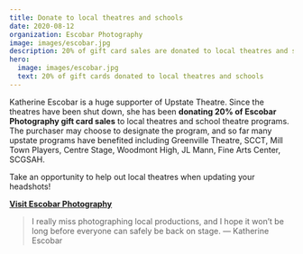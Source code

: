 ```yaml
---
title: Donate to local theatres and schools
date: 2020-08-12
organization: Escobar Photography
image: images/escobar.jpg
description: 20% of gift card sales are donated to local theatres and school theatre programs.
hero:
  image: images/escobar.jpg
  text: 20% of gift cards donated to local theatres and schools
---
```


Katherine Escobar is a huge supporter of Upstate Theatre. Since the theatres have been shut down, she has been **donating 20% of Escobar Photography gift card sales** to local theatres and school theatre programs. The purchaser may choose to designate the program, and so far many upstate programs have benefited including Greenville Theatre, SCCT, Mill Town Players, Centre Stage, Woodmont High, JL Mann, Fine Arts Center, SCGSAH.

Take an opportunity to help out local theatres when updating your headshots!

[**Visit Escobar Photography**](https://www.escobar-photo.com/)

> I really miss photographing local productions, and I hope it won’t be long before everyone can safely be back on stage.
— Katherine Escobar